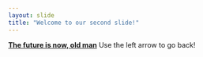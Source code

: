 ```yaml
---
layout: slide
title: "Welcome to our second slide!"
---
```

[**The future is now, old man**](https://pbs.twimg.com/media/EkHZh-HU0AEkgS0?format=jpg&name=small)
Use the left arrow to go back!
